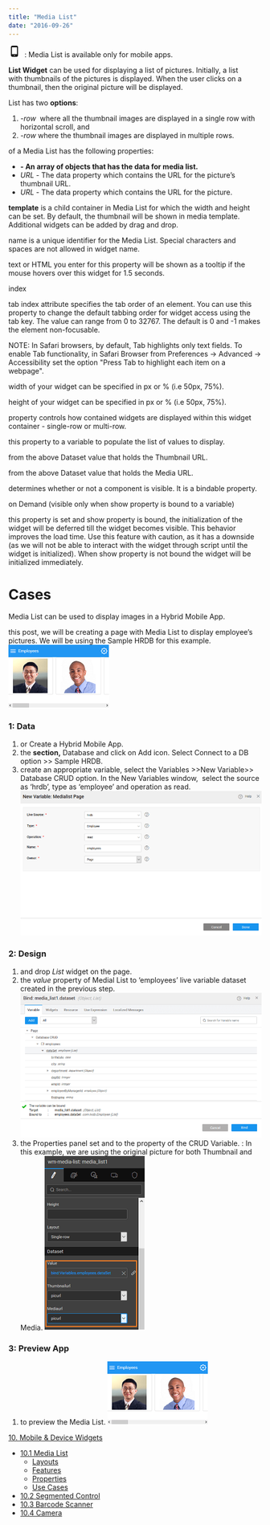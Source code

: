 ```yaml
---
title: "Media List"
date: "2016-09-26"
---
```


![](../assets/phone.png)  : Media List is available only for mobile apps.

**List Widget** can be used for displaying a list of pictures. Initially, a list with thumbnails of the pictures is displayed. When the user clicks on a thumbnail, then the original picture will be displayed.

List has two **options**:

1. _\-row_  where all the thumbnail images are displayed in a single row with horizontal scroll, and
2. _\-row_ where the thumbnail images are displayed in multiple rows.

of a Media List has the following properties:

- **\- An array of objects that has the data for media list.**
- _URL_ - The data property which contains the URL for the picture’s thumbnail URL.
- _URL_ - The data property which contains the URL for the picture.

**template** is a child container in Media List for which the width and height can be set. By default, the thumbnail will be shown in media template. Additional widgets can be added by drag and drop.

name is a unique identifier for the Media List. Special characters and spaces are not allowed in widget name.

text or HTML you enter for this property will be shown as a tooltip if the mouse hovers over this widget for 1.5 seconds.

index

tab index attribute specifies the tab order of an element. You can use this property to change the default tabbing order for widget access using the tab key. The value can range from 0 to 32767. The default is 0 and -1 makes the element non-focusable.

NOTE: In Safari browsers, by default, Tab highlights only text fields. To enable Tab functionality, in Safari Browser from Preferences -> Advanced -> Accessibility set the option "Press Tab to highlight each item on a webpage".

width of your widget can be specified in px or % (i.e 50px, 75%).

height of your widget can be specified in px or % (i.e 50px, 75%).

property controls how contained widgets are displayed within this widget container - single-row or multi-row.

this property to a variable to populate the list of values to display.

from the above Dataset value that holds the Thumbnail URL.

from the above Dataset value that holds the Media URL.

determines whether or not a component is visible. It is a bindable property.

on Demand (visible only when show property is bound to a variable)

this property is set and show property is bound, the initialization of the widget will be deferred till the widget becomes visible. This behavior improves the load time. Use this feature with caution, as it has a downside (as we will not be able to interact with the widget through script until the widget is initialized). When show property is not bound the widget will be initialized immediately.

# Cases

Media List can be used to display images in a Hybrid Mobile App.

this post, we will be creating a page with Media List to display employee’s pictures. We will be using the Sample HRDB for this example. [![](../assets/medialist_run.png)](../assets/medialist_run.png)

### 1: Data

1. or Create a Hybrid Mobile App.
2. the **section,** Database and click on Add icon. Select Connect to a DB option >> Sample HRDB.
3. create an appropriate variable, select the Variables >>New Variable>> Database CRUD option. In the New Variables window,  select the source as ‘hrdb’, type as ‘employee’ and operation as read. [![](../assets/medialist_lv.png)](../assets/medialist_lv.png)

### 2: Design

1. and drop _List_ widget on the page.
2. the _value_ property of Medial List to ‘employees’ live variable dataset created in the previous step. [![](../assets/medialist_bind.png)](../assets/medialist_bind.png)
3. the Properties panel set and to the property of the CRUD Variable. : In this example, we are using the original picture for both Thumbnail and Media. [![](../assets/medialist_props.png)](../assets/medialist_props.png)

### 3: Preview App

1. to preview the Media List. [![](../assets/medialist_run.png)](../assets/medialist_run.png)

[10\. Mobile & Device Widgets](/learn/app-development/widgets/widget-library/#mobile)

- [10.1 Media List](/learn/app-development/widgets/mobile-widgets/media-list/)
    - [Layouts](#layouts)
    - [Features](#features)
    - [Properties](#properties)
    - [Use Cases](#use-cases)
- [10.2 Segmented Control](/learn/app-development/widgets/mobile-widgets/segmented-control/)
- [10.3 Barcode Scanner](/learn/app-development/widgets/mobile-widgets/barcode-scanner/)
- [10.4 Camera](/learn/app-development/widgets/mobile-widgets/camera/)
